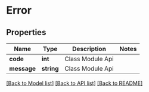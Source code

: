 # Error

## Properties
Name | Type | Description | Notes
------------ | ------------- | ------------- | -------------
**code** | **int** | Class Module Api | 
**message** | **string** | Class Module Api | 

[[Back to Model list]](../README.md#documentation-for-models) [[Back to API list]](../README.md#documentation-for-api-endpoints) [[Back to README]](../README.md)


